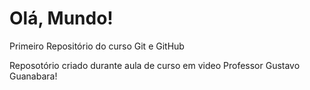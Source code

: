 # Olá, Mundo!
 Primeiro Repositório do curso Git e GitHub

Reposotório criado durante aula de curso em video Professor Gustavo Guanabara!